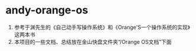 # andy-orange-os

1. 参考于渊先生的《自己动手写操作系统》和《Orange'S一个操作系统的实现》这两本书
2. 本项目的一些文档、总结放在金山快盘文件夹“/Orange OS文档”下面
